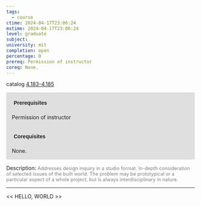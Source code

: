 ```yaml
---
tags:
  - course
ctime: 2024-04-17T23:06:24
mstime: 2024-04-17T23:06:24
level: graduate
subject: 
university: mit
completion: open
percentage: 0
prereq: Permission of instructor
coreq: None.
---
```


catalog [4.183-4.185](http://student.mit.edu/catalog/m4a.html#4.185)

<span style="display: block; padding: 15px; background-color: rgb(100, 100, 100, 0.2);"><font id="m_prereq3043_0" style="display: block; font-family: Arial, sans-serif; font-weight: bold; padding: 5px">Prerequisites</font><br><span id="prereq3043_0">Permission of instructor</span></span>
<span style="display: block; padding: 15px; background-color: rgb(100, 100, 100, 0.2);"><font id="m_coreq3043_0" style="display: block; font-family: Arial, sans-serif; font-weight: bold; padding: 5px">Corequisites</font><br><span id="coreq3043_0">None.</span></span>

<font style="">Description:</font>
<font style="color: grey; font-size: 0.8rem;">Addresses design inquiry in a studio format. In-depth consideration of selected issues of the built world. The problem may be prototypical or a particular aspect of a whole project, but is always interdisciplinary in nature.</font>



---

<< HELLO, WORLD >>
